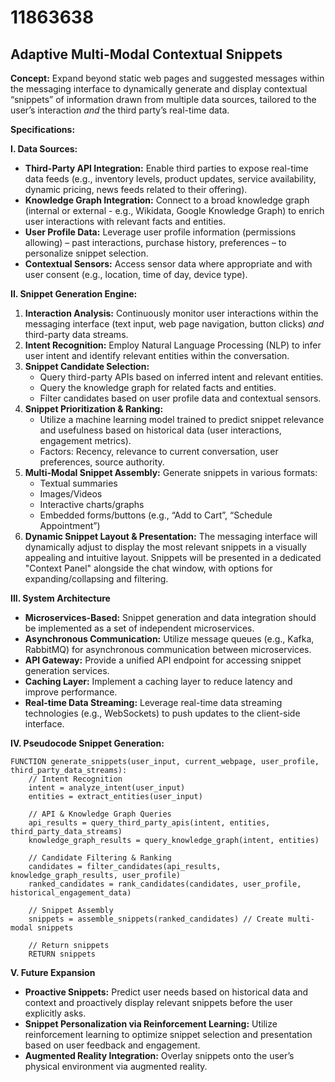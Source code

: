 # 11863638

## Adaptive Multi-Modal Contextual Snippets

**Concept:** Expand beyond static web pages and suggested messages within the messaging interface to dynamically generate and display contextual “snippets” of information drawn from multiple data sources, tailored to the user’s interaction *and* the third party’s real-time data.

**Specifications:**

**I. Data Sources:**

*   **Third-Party API Integration:** Enable third parties to expose real-time data feeds (e.g., inventory levels, product updates, service availability, dynamic pricing, news feeds related to their offering).
*   **Knowledge Graph Integration:** Connect to a broad knowledge graph (internal or external - e.g., Wikidata, Google Knowledge Graph) to enrich user interactions with relevant facts and entities.
*   **User Profile Data:** Leverage user profile information (permissions allowing) – past interactions, purchase history, preferences – to personalize snippet selection.
*   **Contextual Sensors:** Access sensor data where appropriate and with user consent (e.g., location, time of day, device type).

**II. Snippet Generation Engine:**

1.  **Interaction Analysis:** Continuously monitor user interactions within the messaging interface (text input, web page navigation, button clicks) *and* third-party data streams.
2.  **Intent Recognition:** Employ Natural Language Processing (NLP) to infer user intent and identify relevant entities within the conversation.
3.  **Snippet Candidate Selection:**
    *   Query third-party APIs based on inferred intent and relevant entities.
    *   Query the knowledge graph for related facts and entities.
    *   Filter candidates based on user profile data and contextual sensors.
4.  **Snippet Prioritization & Ranking:**
    *   Utilize a machine learning model trained to predict snippet relevance and usefulness based on historical data (user interactions, engagement metrics).
    *   Factors: Recency, relevance to current conversation, user preferences, source authority.
5.  **Multi-Modal Snippet Assembly:** Generate snippets in various formats:
    *   Textual summaries
    *   Images/Videos
    *   Interactive charts/graphs
    *   Embedded forms/buttons (e.g., “Add to Cart”, “Schedule Appointment”)
6.  **Dynamic Snippet Layout & Presentation:** The messaging interface will dynamically adjust to display the most relevant snippets in a visually appealing and intuitive layout.  Snippets will be presented in a dedicated "Context Panel" alongside the chat window, with options for expanding/collapsing and filtering.

**III. System Architecture**

*   **Microservices-Based:** Snippet generation and data integration should be implemented as a set of independent microservices.
*   **Asynchronous Communication:** Utilize message queues (e.g., Kafka, RabbitMQ) for asynchronous communication between microservices.
*   **API Gateway:** Provide a unified API endpoint for accessing snippet generation services.
*   **Caching Layer:** Implement a caching layer to reduce latency and improve performance.
*   **Real-time Data Streaming:** Leverage real-time data streaming technologies (e.g., WebSockets) to push updates to the client-side interface.

**IV. Pseudocode Snippet Generation:**

```
FUNCTION generate_snippets(user_input, current_webpage, user_profile, third_party_data_streams):
    // Intent Recognition
    intent = analyze_intent(user_input)
    entities = extract_entities(user_input)

    // API & Knowledge Graph Queries
    api_results = query_third_party_apis(intent, entities, third_party_data_streams)
    knowledge_graph_results = query_knowledge_graph(intent, entities)

    // Candidate Filtering & Ranking
    candidates = filter_candidates(api_results, knowledge_graph_results, user_profile)
    ranked_candidates = rank_candidates(candidates, user_profile, historical_engagement_data)

    // Snippet Assembly
    snippets = assemble_snippets(ranked_candidates) // Create multi-modal snippets

    // Return snippets
    RETURN snippets
```

**V.  Future Expansion**

*   **Proactive Snippets:** Predict user needs based on historical data and context and proactively display relevant snippets before the user explicitly asks.
*   **Snippet Personalization via Reinforcement Learning:** Utilize reinforcement learning to optimize snippet selection and presentation based on user feedback and engagement.
*   **Augmented Reality Integration:** Overlay snippets onto the user’s physical environment via augmented reality.